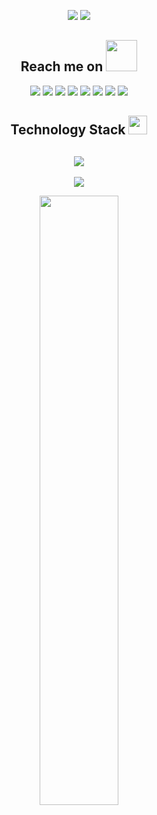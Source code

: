 <p align = "center">
  <img src = "https://github-readme-stats.vercel.app/api?username=LINJIANPEI&show_icons=true&theme=tokyonight&line_height=27">
  <img src = "https://github-readme-stats.vercel.app/api/top-langs/?username=LINJIANPEI&theme=radical">
</p>

<h2 align="center">Reach me on <img src="https://media.giphy.com/media/mGcNjsfWAjY5AEZNw6/giphy.gif" width="50"></h2>
<p align="center">
<img src="https://img.shields.io/badge/-JavaScript-black?style=flat-square&logo=javascript"/>
<img src="https://img.shields.io/badge/-Nodejs-black?style=flat-square&logo=Node.js"/>
<img src="https://img.shields.io/badge/-Expressjs-black?style=flat-square&logo=Express.js"/>
<img src="https://img.shields.io/badge/-React-black?style=flat-square&logo=react"/>
<img src="https://img.shields.io/badge/-MongoDB-black?style=flat-square&logo=mongodb"/>
<img src="https://img.shields.io/badge/-MySQL-black?style=flat-square&logo=mysql"/>
<img src="https://img.shields.io/badge/-Git-black?style=flat-square&logo=git"/>
<img src="https://img.shields.io/badge/-GitHub-black?style=flat-square&logo=github"/>
</p>
<p align="center">

  
<h2 align="center">Technology Stack <img src="https://media.giphy.com/media/WUlplcMpOCEmTGBtBW/giphy.gif" width="30"></h2>
<h2 align="center">  <img src = "https://github-readme-activity-graph.vercel.app/graph?username=LINJIANPEI"></h2>




 
<p align = "center">
 <img src="https://activity-graph.herokuapp.com/graph?username=LINJIANPEI&theme=redical">
</p>

<p align = "center">
<img width="50%" src="https://github-readme-streak-stats.herokuapp.com/?user=LINJIANPEI&show_icons=true&locale=en&layout=compact&theme=radical&line_height=0" />
</p>

